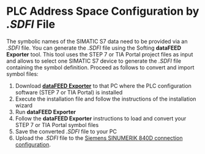 # PLC Address Space Configuration by *.SDFI* File

The symbolic names of the SIMATIC S7 data need to be provided via an *.SDFI*
file. You can generate the *.SDFI* file using the Softing **dataFEED Exporter**
tool. This tool uses the STEP 7 or TIA Portal project files as input and allows
to select one SIMATIC S7 device to generate the *.SDFI* file containing the
symbol definition.
Proceed as follows to convert and import symbol files:

1. Download [**dataFEED Exporter**](https://data-intelligence.softing.com/products/iot-gateways/datafeed-exporter/#tx-dftabs-tabContent2)
   to that PC where the PLC configuration software (STEP 7 or TIA Portal)
   is installed
2. Execute the installation file and follow the instructions of the
   installation wizard
3. Run **dataFEED Exporter**
4. Follow the **dataFEED Exporter** instructions to load and convert your
   STEP 7 or TIA Portal symbol files
5. Save the converted *.SDFI* file to your PC
6. Upload the *.SDFI* file to the
   [Siemens SINUMERIK 840D connection configuration](#siemens-sinumerik-840d-connection-configuration).
